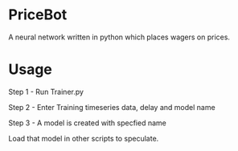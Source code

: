 # PriceBot
A neural network written in python which places wagers on prices.


# Usage
Step 1 - Run Trainer.py

Step 2 - Enter Training timeseries data, delay and model name

Step 3 - A model is created with specfied name

Load that model in other scripts to speculate.

